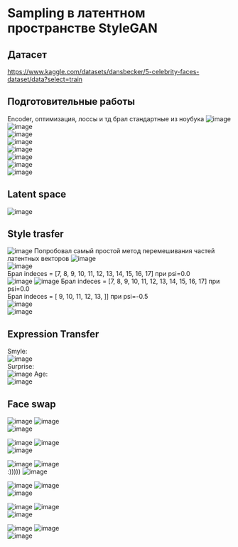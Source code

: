 # Sampling в латентном пространстве StyleGAN
## Датасет  
https://www.kaggle.com/datasets/dansbecker/5-celebrity-faces-dataset/data?select=train  
## Подготовительные работы
Encoder, оптимизация, лоссы и тд брал стандартные из ноубука
![image](https://github.com/BekusovMikhail/deep_generative_models/assets/63633043/de1270e5-cf85-420c-973d-5868027b8c35)  
![image](https://github.com/BekusovMikhail/deep_generative_models/assets/63633043/c077cb9c-164d-4e54-9a90-eca9d15eb584)  
![image](https://github.com/BekusovMikhail/deep_generative_models/assets/63633043/d444a10a-fb10-4504-beb3-fd47c7fe3d4e)  
![image](https://github.com/BekusovMikhail/deep_generative_models/assets/63633043/b41f5b0f-3d45-403d-876e-8e4701357021)  
![image](https://github.com/BekusovMikhail/deep_generative_models/assets/63633043/57b1e3b4-077f-408b-aef3-78a2c5f1d0a8)  
![image](https://github.com/BekusovMikhail/deep_generative_models/assets/63633043/a3f9e2eb-37bd-473b-9fc9-8d14521cec8e)  
![image](https://github.com/BekusovMikhail/deep_generative_models/assets/63633043/aa402368-a9f9-4ebe-b26a-0156c1d4d550)  
![image](https://github.com/BekusovMikhail/deep_generative_models/assets/63633043/e6c9a706-2fd5-4ebf-bded-ac7758ceec72)  
## Latent space  
![image](https://github.com/BekusovMikhail/deep_generative_models/assets/63633043/7c5d8e91-2560-4348-892a-cd5200504a35)
## Style trasfer
![image](https://github.com/BekusovMikhail/deep_generative_models/assets/63633043/5792850d-6687-4442-89fc-afe0e98f0f73)
Попробовал самый простой метод перемешивания частей латентных векторов
![image](https://github.com/BekusovMikhail/deep_generative_models/assets/63633043/4a00e0f1-a824-4c67-9289-2f3d947bfcb6)  
![image](https://github.com/BekusovMikhail/deep_generative_models/assets/63633043/aafbdf79-3a30-4d94-9078-85af60611f7b)  
Брал indeces = [7, 8, 9, 10, 11, 12, 13, 14, 15, 16, 17] при psi=0.0  
![image](https://github.com/BekusovMikhail/deep_generative_models/assets/63633043/eb1ab136-9641-4106-8a79-fc0252c46ca7)
![image](https://github.com/BekusovMikhail/deep_generative_models/assets/63633043/7d2173d9-607c-4b2d-9c6f-96125b4ebb89)
Брал indeces = [7, 8, 9, 10, 11, 12, 13, 14, 15, 16, 17] при psi=0.0  
Брал indeces = [ 9, 10, 11, 12, 13, ]] при psi=-0.5  
![image](https://github.com/BekusovMikhail/deep_generative_models/assets/63633043/d3a30ffd-7b6a-4d38-9d79-207092cf229d)  
![image](https://github.com/BekusovMikhail/deep_generative_models/assets/63633043/5918ae5b-0f84-4c39-8f4e-93079c3ba7ff)  
## Expression Transfer
Smyle:  
![image](https://github.com/BekusovMikhail/deep_generative_models/assets/63633043/249046d6-d587-4575-b5c1-d07ebc2dc124)  
Surprise:  
![image](https://github.com/BekusovMikhail/deep_generative_models/assets/63633043/65d594ad-eb96-40f1-81ee-1faedb538be1)
Age:  
![image](https://github.com/BekusovMikhail/deep_generative_models/assets/63633043/85f6c429-31af-48ea-a687-aa69f1e2989d)

## Face swap
![image](https://github.com/BekusovMikhail/deep_generative_models/assets/63633043/ae053c34-5f7a-4d90-9bdc-31038eba4e85)
![image](https://github.com/BekusovMikhail/deep_generative_models/assets/63633043/5d7f668c-cd8e-4170-bb63-ecd2f001192b)  
![image](https://github.com/BekusovMikhail/deep_generative_models/assets/63633043/fe847fb2-821b-434e-b1ef-ad8ccd75f731)  
  
![image](https://github.com/BekusovMikhail/deep_generative_models/assets/63633043/1e68eea1-392e-4790-853e-2a748d5fecc4)
![image](https://github.com/BekusovMikhail/deep_generative_models/assets/63633043/e359ff32-4b2f-4e06-aa3a-4f70c5fe36ac)  
![image](https://github.com/BekusovMikhail/deep_generative_models/assets/63633043/0e7fffb4-fa2e-445b-9e48-4224bb14ead8)  

![image](https://github.com/BekusovMikhail/deep_generative_models/assets/63633043/bb2394ee-5df1-4d67-957e-ed923bfc90fd)
![image](https://github.com/BekusovMikhail/deep_generative_models/assets/63633043/0d0acdaa-c4a8-4dbb-a88d-91d89072393a)  
:)))))
![image](https://github.com/BekusovMikhail/deep_generative_models/assets/63633043/477da5d7-2474-4ec5-9d82-2543f997f2b4)

![image](https://github.com/BekusovMikhail/deep_generative_models/assets/63633043/2d331611-d956-470c-8c5f-033b825c87f7)
![image](https://github.com/BekusovMikhail/deep_generative_models/assets/63633043/c3f72364-c9fa-42fd-9e14-36ddfa47dec4)  
![image](https://github.com/BekusovMikhail/deep_generative_models/assets/63633043/7d414726-b325-4f9f-8986-6de355998240)  

![image](https://github.com/BekusovMikhail/deep_generative_models/assets/63633043/aeaecf0d-43e0-4155-a7b5-22b6d68e825f)
![image](https://github.com/BekusovMikhail/deep_generative_models/assets/63633043/d9207c3d-7f12-4943-859f-6ba4fe49d405)  
![image](https://github.com/BekusovMikhail/deep_generative_models/assets/63633043/574b066f-aa7f-4cf7-b6cb-a4a294138ec3)

![image](https://github.com/BekusovMikhail/deep_generative_models/assets/63633043/1f826334-fea4-49dc-a496-9aa2d3824b5f)
![image](https://github.com/BekusovMikhail/deep_generative_models/assets/63633043/fc77d639-dc13-41dc-b14b-e98297373cd4)  
![image](https://github.com/BekusovMikhail/deep_generative_models/assets/63633043/9121bc7e-251f-467a-965a-6893d758cf82)

